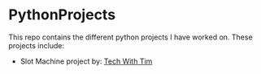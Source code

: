 # PythonProjects
This repo contains the different python projects I have worked on.
These projects include:
* Slot Machine project by: [Tech With Tim](https://www.youtube.com/watch?v=th4OBktqK1I&t=8s)
